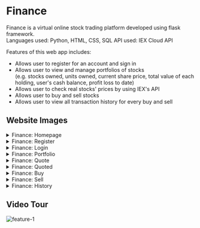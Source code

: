# Finance #  
Finance is a virtual online stock trading platform developed using flask framework.  
Languages used: Python, HTML, CSS, SQL
API used: IEX Cloud API  

Features of this web app includes:
* Allows user to register for an account and sign in
* Allows user to view and manage portfolios of stocks  
  (e.g. stocks owned, units owned, current share price, total value of each holding, user's cash balance, profit loss to date)
* Allows user to check real stocks' prices by using IEX's API
* Allows user to buy and sell stocks
* Allows user to view all transaction history for every buy and sell

## Website Images ##
<details>
  <summary>Finance: Homepage</summary>
    <img src="https://user-images.githubusercontent.com/68268595/113548781-bbdfe880-9622-11eb-9dab-8b19b93a60be.png" name="image-name">
    <img src="https://user-images.githubusercontent.com/68268595/113548781-bbdfe880-9622-11eb-9dab-8b19b93a60be.png" name="image-name">
    <img src="https://user-images.githubusercontent.com/68268595/113548781-bbdfe880-9622-11eb-9dab-8b19b93a60be.png" name="image-name">
    <img src="https://user-images.githubusercontent.com/68268595/113548781-bbdfe880-9622-11eb-9dab-8b19b93a60be.png" name="image-name">
    <img src="https://user-images.githubusercontent.com/68268595/113548781-bbdfe880-9622-11eb-9dab-8b19b93a60be.png" name="image-name">
    <img src="https://user-images.githubusercontent.com/68268595/113548781-bbdfe880-9622-11eb-9dab-8b19b93a60be.png" name="image-name">
</details>

<details>
  <summary>Finance: Register</summary>
    <img src="https://user-images.githubusercontent.com/68268595/113548781-bbdfe880-9622-11eb-9dab-8b19b93a60be.png" name="image-name">
</details>

<details>
  <summary>Finance: Login</summary>
    <img src="https://user-images.githubusercontent.com/68268595/113548781-bbdfe880-9622-11eb-9dab-8b19b93a60be.png" name="image-name">
</details>

<details>
  <summary>Finance: Portfolio</summary>
    <img src="https://user-images.githubusercontent.com/68268595/113548781-bbdfe880-9622-11eb-9dab-8b19b93a60be.png" name="image-name">
</details>

<details>
  <summary>Finance: Quote</summary>
    <img src="https://user-images.githubusercontent.com/68268595/113548781-bbdfe880-9622-11eb-9dab-8b19b93a60be.png" name="image-name">
</details>

<details>
  <summary>Finance: Quoted</summary>
    <img src="https://user-images.githubusercontent.com/68268595/113548781-bbdfe880-9622-11eb-9dab-8b19b93a60be.png" name="image-name">
</details>

<details>
  <summary>Finance: Buy</summary>
    <img src="https://user-images.githubusercontent.com/68268595/113548781-bbdfe880-9622-11eb-9dab-8b19b93a60be.png" name="image-name">
</details>

<details>
  <summary>Finance: Sell</summary>
    <img src="https://user-images.githubusercontent.com/68268595/113548781-bbdfe880-9622-11eb-9dab-8b19b93a60be.png" name="image-name">
</details>

<details>
  <summary>Finance: History</summary>
    <img src="https://user-images.githubusercontent.com/68268595/113548781-bbdfe880-9622-11eb-9dab-8b19b93a60be.png" name="image-name">
</details>

## Video Tour ##
![feature-1](https://user-images.githubusercontent.com/68268595/113557564-ce611e80-9630-11eb-95b8-f71f1d7b4071.gif)
